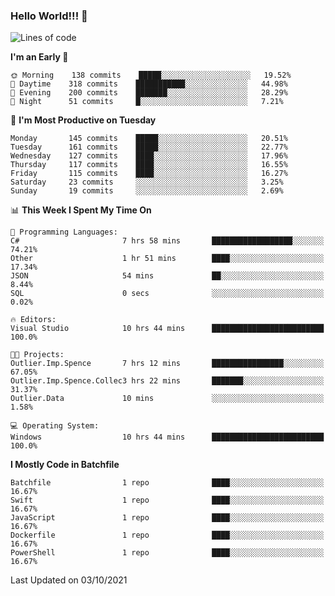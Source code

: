 ### Hello World!!! 👋

<!--
**kekotek/kekotek** is a ✨ _special_ ✨ repository because its `README.md` (this file) appears on your GitHub profile.

Here are some ideas to get you started:

- 🔭 I’m currently working on ...
- 🌱 I’m currently learning ...
- 👯 I’m looking to collaborate on ...
- 🤔 I’m looking for help with ...
- 💬 Ask me about ...
- 📫 How to reach me: ...
- 😄 Pronouns: ...
- ⚡ Fun fact: ...
-->

<!--START_SECTION:waka-->
![Lines of code](https://img.shields.io/badge/From%20Hello%20World%20I%27ve%20Written-18753%20lines%20of%20code-blue)

**I'm an Early 🐤** 

```text
🌞 Morning    138 commits    █████░░░░░░░░░░░░░░░░░░░░   19.52% 
🌆 Daytime    318 commits    ███████████░░░░░░░░░░░░░░   44.98% 
🌃 Evening    200 commits    ███████░░░░░░░░░░░░░░░░░░   28.29% 
🌙 Night      51 commits     █░░░░░░░░░░░░░░░░░░░░░░░░   7.21%

```
📅 **I'm Most Productive on Tuesday** 

```text
Monday       145 commits    █████░░░░░░░░░░░░░░░░░░░░   20.51% 
Tuesday      161 commits    █████░░░░░░░░░░░░░░░░░░░░   22.77% 
Wednesday    127 commits    ████░░░░░░░░░░░░░░░░░░░░░   17.96% 
Thursday     117 commits    ████░░░░░░░░░░░░░░░░░░░░░   16.55% 
Friday       115 commits    ████░░░░░░░░░░░░░░░░░░░░░   16.27% 
Saturday     23 commits     ░░░░░░░░░░░░░░░░░░░░░░░░░   3.25% 
Sunday       19 commits     ░░░░░░░░░░░░░░░░░░░░░░░░░   2.69%

```


📊 **This Week I Spent My Time On** 

```text
💬 Programming Languages: 
C#                       7 hrs 58 mins       ██████████████████░░░░░░░   74.21% 
Other                    1 hr 51 mins        ████░░░░░░░░░░░░░░░░░░░░░   17.34% 
JSON                     54 mins             ██░░░░░░░░░░░░░░░░░░░░░░░   8.44% 
SQL                      0 secs              ░░░░░░░░░░░░░░░░░░░░░░░░░   0.02%

🔥 Editors: 
Visual Studio            10 hrs 44 mins      █████████████████████████   100.0%

🐱‍💻 Projects: 
Outlier.Imp.Spence       7 hrs 12 mins       ████████████████░░░░░░░░░   67.05% 
Outlier.Imp.Spence.Collec3 hrs 22 mins       ███████░░░░░░░░░░░░░░░░░░   31.37% 
Outlier.Data             10 mins             ░░░░░░░░░░░░░░░░░░░░░░░░░   1.58%

💻 Operating System: 
Windows                  10 hrs 44 mins      █████████████████████████   100.0%

```

**I Mostly Code in Batchfile** 

```text
Batchfile                1 repo              ████░░░░░░░░░░░░░░░░░░░░░   16.67% 
Swift                    1 repo              ████░░░░░░░░░░░░░░░░░░░░░   16.67% 
JavaScript               1 repo              ████░░░░░░░░░░░░░░░░░░░░░   16.67% 
Dockerfile               1 repo              ████░░░░░░░░░░░░░░░░░░░░░   16.67% 
PowerShell               1 repo              ████░░░░░░░░░░░░░░░░░░░░░   16.67%

```



 Last Updated on 03/10/2021
<!--END_SECTION:waka-->
